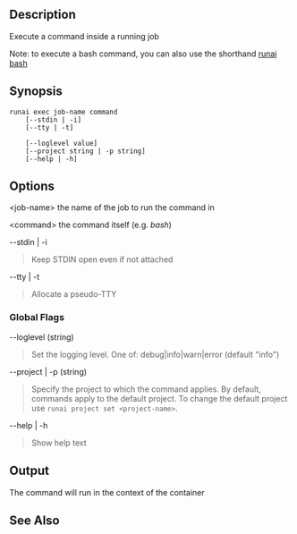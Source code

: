 ## Description

Execute a command inside a running job

Note: to execute a bash command, you can also use the shorthand [runai bash](runai-bash)

## Synopsis

    runai exec job-name command 
        [--stdin | -i] 
        [--tty | -t]

        [--loglevel value] 
        [--project string | -p string] 
        [--help | -h]



## Options

<job-name\> the name of the job to run the command in

<command\> the command itself (e.g. _bash_)

--stdin | -i

>  Keep STDIN open even if not attached

--tty | -t

>  Allocate a pseudo-TTY

### Global Flags

--loglevel (string)

>  Set the logging level. One of: debug|info|warn|error (default "info")

--project | -p (string)

>  Specify the project to which the command applies. By default, commands apply to the default project. To change the default project use ``runai project set <project-name>``.

--help | -h

>  Show help text

## Output

The command will run in the context of the container

## See Also

